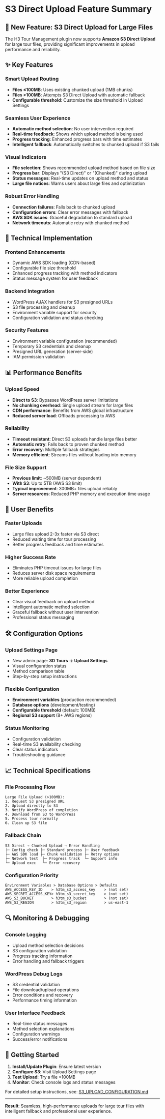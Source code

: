 # S3 Direct Upload Feature Summary

## 🚀 New Feature: S3 Direct Upload for Large Files

The H3 Tour Management plugin now supports **Amazon S3 Direct Upload** for large tour files, providing significant improvements in upload performance and reliability.

## ✨ Key Features

### **Smart Upload Routing**
- **Files ≤100MB**: Uses existing chunked upload (1MB chunks)
- **Files >100MB**: Attempts S3 Direct Upload with automatic fallback
- **Configurable threshold**: Customize the size threshold in Upload Settings

### **Seamless User Experience**
- **Automatic method selection**: No user intervention required
- **Real-time feedback**: Shows which upload method is being used
- **Progress tracking**: Enhanced progress bars with time estimates
- **Intelligent fallback**: Automatically switches to chunked upload if S3 fails

### **Visual Indicators**
- **File selection**: Shows recommended upload method based on file size
- **Progress bar**: Displays \"(S3 Direct)\" or \"(Chunked)\" during upload
- **Status messages**: Real-time updates on upload method and status
- **Large file notices**: Warns users about large files and optimization

### **Robust Error Handling**
- **Connection failures**: Falls back to chunked upload
- **Configuration errors**: Clear error messages with fallback
- **AWS SDK issues**: Graceful degradation to standard upload
- **Network timeouts**: Automatic retry with chunked method

## 🔧 Technical Implementation

### **Frontend Enhancements**
- Dynamic AWS SDK loading (CDN-based)
- Configurable file size threshold
- Enhanced progress tracking with method indicators
- Status message system for user feedback

### **Backend Integration**
- WordPress AJAX handlers for S3 presigned URLs
- S3 file processing and cleanup
- Environment variable support for security
- Configuration validation and status checking

### **Security Features**
- Environment variable configuration (recommended)
- Temporary S3 credentials and cleanup
- Presigned URL generation (server-side)
- IAM permission validation

## 📊 Performance Benefits

### **Upload Speed**
- **Direct to S3**: Bypasses WordPress server limitations
- **No chunking overhead**: Single upload stream for large files
- **CDN performance**: Benefits from AWS global infrastructure
- **Reduced server load**: Offloads processing to AWS

### **Reliability**
- **Timeout resistant**: Direct S3 uploads handle large files better
- **Automatic retry**: Falls back to proven chunked method
- **Error recovery**: Multiple fallback strategies
- **Memory efficient**: Streams files without loading into memory

### **File Size Support**
- **Previous limit**: ~500MB (server dependent)
- **With S3**: Up to 5TB (AWS S3 limit)
- **Typical improvement**: 300MB+ files upload reliably
- **Server resources**: Reduced PHP memory and execution time usage

## 🎯 User Benefits

### **Faster Uploads**
- Large files upload 2-3x faster via S3 direct
- Reduced waiting time for tour processing
- Better progress feedback and time estimates

### **Higher Success Rate**
- Eliminates PHP timeout issues for large files
- Reduces server disk space requirements
- More reliable upload completion

### **Better Experience**
- Clear visual feedback on upload method
- Intelligent automatic method selection
- Graceful fallback without user intervention
- Professional status messaging

## 🛠️ Configuration Options

### **Upload Settings Page**
- New admin page: **3D Tours → Upload Settings**
- Visual configuration status
- Method comparison table
- Step-by-step setup instructions

### **Flexible Configuration**
- **Environment variables** (production recommended)
- **Database options** (development/testing)
- **Configurable threshold** (default: 100MB)
- **Regional S3 support** (8+ AWS regions)

### **Status Monitoring**
- Configuration validation
- Real-time S3 availability checking
- Clear status indicators
- Troubleshooting guidance

## 📈 Technical Specifications

### **File Processing Flow**
```
Large File Upload (>100MB):
1. Request S3 presigned URL
2. Upload directly to S3
3. Notify WordPress of completion
4. Download from S3 to WordPress
5. Process tour normally
6. Clean up S3 file
```

### **Fallback Chain**
```
S3 Direct → Chunked Upload → Error Handling
├─ Config check ├─ Standard process ├─ User feedback
├─ AWS SDK load ├─ Chunk validation ├─ Retry options
├─ Network test  ├─ Progress track  └─ Support info
└─ Upload exec   └─ Error recovery
```

### **Configuration Priority**
```
Environment Variables > Database Options > Defaults
AWS_ACCESS_KEY_ID    > h3tm_s3_access_key    > (not set)
AWS_SECRET_ACCESS_KEY> h3tm_s3_secret_key    > (not set)
AWS_S3_BUCKET        > h3tm_s3_bucket        > (not set)
AWS_S3_REGION        > h3tm_s3_region        > us-east-1
```

## 🔍 Monitoring & Debugging

### **Console Logging**
- Upload method selection decisions
- S3 configuration validation
- Progress tracking information
- Error handling and fallback triggers

### **WordPress Debug Logs**
- S3 credential validation
- File download/upload operations
- Error conditions and recovery
- Performance timing information

### **User Interface Feedback**
- Real-time status messages
- Method selection explanations
- Configuration warnings
- Success/error notifications

## 🚀 Getting Started

1. **Install/Update Plugin**: Ensure latest version
2. **Configure S3**: Visit Upload Settings page
3. **Test Upload**: Try a file >100MB
4. **Monitor**: Check console logs and status messages

For detailed setup instructions, see: [S3_UPLOAD_CONFIGURATION.md](S3_UPLOAD_CONFIGURATION.md)

---

**Result**: Seamless, high-performance uploads for large tour files with intelligent fallback and professional user experience.